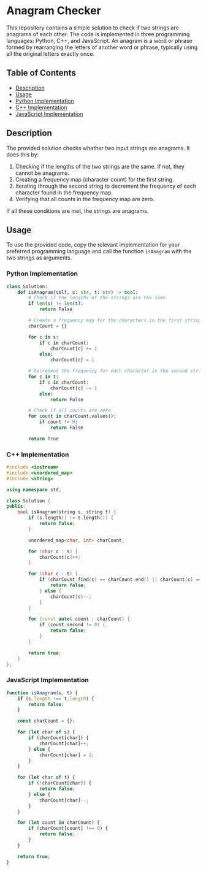# Anagram Checker

This repository contains a simple solution to check if two strings are anagrams of each other. The code is implemented in three programming languages: Python, C++, and JavaScript. An anagram is a word or phrase formed by rearranging the letters of another word or phrase, typically using all the original letters exactly once.

## Table of Contents

- [Description](#description)
- [Usage](#usage)
- [Python Implementation](#python-implementation)
- [C++ Implementation](#c-implementation)
- [JavaScript Implementation](#javascript-implementation)

## Description

The provided solution checks whether two input strings are anagrams. It does this by:
1. Checking if the lengths of the two strings are the same. If not, they cannot be anagrams.
2. Creating a frequency map (character count) for the first string.
3. Iterating through the second string to decrement the frequency of each character found in the frequency map.
4. Verifying that all counts in the frequency map are zero.

If all these conditions are met, the strings are anagrams.

## Usage

To use the provided code, copy the relevant implementation for your preferred programming language and call the function `isAnagram` with the two strings as arguments.

### Python Implementation

```python
class Solution:
    def isAnagram(self, s: str, t: str) -> bool:
        # Check if the lengths of the strings are the same
        if len(s) != len(t):
            return False

        # Create a frequency map for the characters in the first string
        charCount = {}

        for c in s:
            if c in charCount:
                charCount[c] += 1
            else:
                charCount[c] = 1

        # Decrement the frequency for each character in the second string
        for c in t:
            if c in charCount:
                charCount[c] -= 1
            else:
                return False

        # Check if all counts are zero
        for count in charCount.values():
            if count != 0:
                return False

        return True

```

### C++ Implementation

```cpp
#include <iostream>
#include <unordered_map>
#include <string>

using namespace std;

class Solution {
public:
    bool isAnagram(string s, string t) {
        if (s.length() != t.length()) {
            return false;
        }

        unordered_map<char, int> charCount;

        for (char c : s) {
            charCount[c]++;
        }

        for (char c : t) {
            if (charCount.find(c) == charCount.end() || charCount[c] == 0) {
                return false;
            } else {
                charCount[c]--;
            }
        }

        for (const auto& count : charCount) {
            if (count.second != 0) {
                return false;
            }
        }

        return true;
    }
};


```

### JavaScript Implementation

```javascript
function isAnagram(s, t) {
    if (s.length !== t.length) {
        return false;
    }

    const charCount = {};

    for (let char of s) {
        if (charCount[char]) {
            charCount[char]++;
        } else {
            charCount[char] = 1;
        }
    }

    for (let char of t) {
        if (!charCount[char]) {
            return false;
        } else {
            charCount[char]--;
        }
    }

    for (let count in charCount) {
        if (charCount[count] !== 0) {
            return false;
        }
    }

    return true;
}

